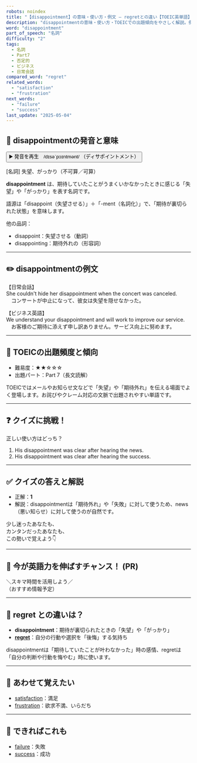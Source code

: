 ```yaml
---
robots: noindex
title: "【disappointment】の意味・使い方・例文 ― regretとの違い【TOEIC英単語】"
description: "disappointmentの意味・使い方・TOEICでの出題傾向をやさしく解説。例文・クイズ付きでregretとの違いもわかりやすく学べます。"
word: "disappointment"
part_of_speech: "名詞"
difficulty: "2"
tags:
  - 名詞
  - Part7
  - 否定的
  - ビジネス
  - 日常会話
compared_word: "regret"
related_words:
  - "satisfaction"
  - "frustration"
next_words:
  - "failure"
  - "success"
last_update: "2025-05-04"
---
```


## 🔰 disappointmentの発音と意味

<button class="play-audio" onclick="playTTS('disappointment')">
  <span class="play-audio-main">
    ▶️ 発音を再生　/dɪsəˈpɔɪntmənt/
  </span>
  <span class="play-audio-sub">
    （ディサポイントメント）
  </span>
</button>

[名詞] 失望、がっかり（不可算／可算）

**disappointment** は、期待していたことがうまくいかなかったときに感じる「失望」や「がっかり」を表す名詞です。

語源は「disappoint（失望させる）」＋「-ment（名詞化）」で、「期待が裏切られた状態」を意味します。

他の品詞：  
- disappoint：失望させる（動詞）
- disappointing：期待外れの（形容詞）

---

## ✏️ disappointmentの例文

【日常会話】  
She couldn't hide her disappointment when the concert was canceled.  
　コンサートが中止になって、彼女は失望を隠せなかった。

【ビジネス英語】  
We understand your disappointment and will work to improve our service.  
　お客様のご期待に添えず申し訳ありません。サービス向上に努めます。

---

## 🎯 TOEICの出題頻度と傾向

- 難易度：★★☆☆☆
- 出題パート：Part 7（長文読解）

TOEICではメールやお知らせ文などで「失望」や「期待外れ」を伝える場面でよく登場します。お詫びやクレーム対応の文脈で出題されやすい単語です。

---

## ❓ クイズに挑戦！

正しい使い方はどっち？

1. His disappointment was clear after hearing the news.  
2. His disappointment was clear after hearing the success.

---

## ✅ クイズの答えと解説

- 正解：**1**
- 解説：disappointmentは「期待外れ」や「失敗」に対して使うため、news（悪い知らせ）に対して使うのが自然です。

少し迷ったあなたも、  
カンタンだったあなたも、  
この勢いで覚えよう👇️

---

## 🚀 今が英語力を伸ばすチャンス！ (PR)

<div class="info-center">
＼スキマ時間を活用しよう／<br>  
（おすすめ情報予定）
</div>

---

## 🤔  regret との違いは？

- **disappointment**：期待が裏切られたときの「失望」や「がっかり」
- **[regret](/word/regret)**：自分の行動や選択を「後悔」する気持ち

disappointmentは「期待していたことが叶わなかった」時の感情、regretは「自分の判断や行動を悔やむ」時に使います。

---

## 🧩 あわせて覚えたい

- [satisfaction](/word/satisfaction)：満足
- [frustration](/word/frustration)：欲求不満、いらだち

---

## 📖 できればこれも

- [failure](/word/failure)：失敗
- [success](/word/success)：成功

<!-- cvid: aid02_bid06 -->
